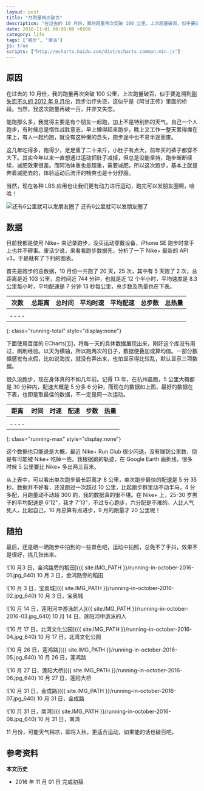 ```yaml
---
layout: post
title: "月跑量再次破百"
description: "在过去的 10 月份，我的跑量再次突破 100 公里，上次跑量破百，似乎要追溯到刚失恋不久的 2012 年 9 月份，跑步治疗失恋，这似乎是《阿甘正传》里面的桥段。当然，我这次跑量再破一百，并非又失恋。"
date: 2016-11-01 08:00:00 +0800
category: life
tags: ["跑步", "潮汕"]
js: true
scripts: ["http://echarts.baidu.com/dist/echarts.common.min.js"]
---
```


## 原因

在过去的 10 月份，我的跑量再次突破 100 公里，上次跑量破百，似乎要追溯到[刚失恋不久的 2012 年 9 月份](/running-notes-in-september.html)，跑步治疗失恋，这似乎是《阿甘正传》里面的桥段。当然，我这次跑量再破一百，并非又失恋。

能跑那么多，我觉得主要是有个朋友一起跑，加上不是特别热的天气。自己一个人跑步，有时候总是惰性战胜意志，早上懒得起来跑步，晚上又工作一整天累得瘫在床上，有人一起约跑，就没有这种懒的念头，跑步途中也不易半途而废。

这几年吃得多，跑得少，足足重了二十来斤，小肚子有点大，前年买的裤子都穿不大下。其实今年以来一直想通过运动把肚子减掉，但总是没能坚持，跑步断断续续，减肥效果很差。而阿浩体重也是超重，需要减肥，所以这次跑步，基本上就是奔着减肥去的，体验运动后流汗的畅爽也是十分舒服。

当然，现在各种 LBS 应用也让我们更有动力进行运动，跑完可以发朋友圈啊，哈哈！

![还有6公里就可以发朋友圈了](http://img.21sq.org/uploadfile/cover/20160918/1474175363595892.jpg)
还有6公里就可以发朋友圈了

## 数据

目前我都是使用 Nike+ 来记录跑步，没买运动穿戴设备，iPhone SE 跑步时拿手上也并不碍事。废话少说，来看看跑步数据先，分析了一下 Nike+ 最新的 API v3，于是就有了下列的图表。

首先是跑步的总数据，10 月份一共跑了 20 天，25 次，其中有 5 天跑了 2 次，总距离是近 103 公里，总时间近 744 分钟，也就是近 12 个半小时，平均速度是 8.3 公里每小时，平均配速是 7 分钟 13 秒每公里，总步数及热量也在下表。


| 次数 | 总距离 | 总时间 | 平均时速 | 平均配速 | 总步数 | 总热量 |
|:----:|:------:|:------:|:--------:|:--------:|:------:|:------:|
|      |        |        |          |          |        |        |
|----
{: class="running-total" style="display:none"}

下面使用百度的 ECharts[[1]][1]，将每一天的具体数据展现出来，刚好这个库没有用过，刷刷经验。以天为横轴，所以跑两次的日子，数据便叠加或算均值。一部分数据感觉有点假，比如说海拔，就没有弄出来，也怕显示得比较乱，默认显示三项数据。

<div id="running" style="width:640px;height:427px;display: none"></div>

很久没跑步，现在身体真的不如几年前。记得 13 年，在杭州晨跑，5 公里大概都是 30 分钟内，配速大概是 5 分多 6 分钟，而现在的数据如上图，最好的数据在下表，也即是取最佳的数据，不一定是同一次运动。

| 距离 | 时间 | 时速 | 配速 | 步数 | 热量 |
|:----:|:----:|:----:|:----:|:----:|:----:|
|      |      |      |      |      |      |
|----
{: class="running-max" style="display:none"}

这个数据也只能说是大概，最近 Nike+ Run Club 很少闪退，没有赚到公里数，倒是有可能被 Nike+ 吃掉一些。我根据跑的轨迹，在 Google Earth 画折线，很多时候 5 公里要比 Nike+ 多出两三百米。

从上表中，可以看出单次跑步最长距离才 8 公里，单次跑步最快的配速是 5 分 35 秒。数据并不好看，还没跑过一次超过 10 公里，比起跑步群里动不动半马，4 分多配，月跑量动不动超 300 的，我的数据真的很不堪。在 Nike+ 上，25-30 岁男子的平均配速是 6'12"，我才 7'13"，不过专心跑步，六分配是不难的。人比人气死人，比起自己，10 月总算有点进步，9 月的跑量才 20 公里呢！

## 随拍

最后，还是晒一晒跑步中拍到的一些景色吧，运动中拍照，总免不了手抖，效果不是很好，挑几张出来。

![10 月3 日，金鸿路旁的稻田]({{ site.IMG_PATH }}/running-in-october-2016-01.jpg_640)
10 月 3 日，金鸿路旁的稻田

![10 月 3 日，宝奥城]({{ site.IMG_PATH }}/running-in-october-2016-02.jpg_640)
10 月 3 日，宝奥城

![10 月 14 日，莲阳河中游泳的人]({{ site.IMG_PATH }}/running-in-october-2016-03.jpg_640)
10 月 14 日，莲阳河中游泳的人

![10 月 17 日，北湾文化公园]({{ site.IMG_PATH }}/running-in-october-2016-04.jpg_640)
10 月 17 日，北湾文化公园

![10 月 26 日，莲鸿路]({{ site.IMG_PATH }}/running-in-october-2016-05.jpg_640)
10 月 26 日，莲鸿路

![10 月 27 日，莲阳大桥]({{ site.IMG_PATH }}/running-in-october-2016-06.jpg_640)
10 月 27 日，莲阳大桥

![10 月 31 日，金成路]({{ site.IMG_PATH }}/running-in-october-2016-07.jpg_640)
10 月 31 日，金成路

![10 月 31 日，南湾]({{ site.IMG_PATH }}/running-in-october-2016-08.jpg_640)
10 月 31 日，南湾

11 月份，可能天气稍凉，即将入秋，更适合运动，如果能的话也破百吧。

## 参考资料

[1]: http://echarts.baidu.com/ 'ECharts'

**本文历史**

* 2016 年 11 月 01 日 完成初稿

<!--<script>
var runningChart = document.getElementById('running');
var mainWidth = document.querySelector('.main-content').offsetWidth;

if ( mainWidth < 640 ){
   runningChart.style.width = window.innerWidth + 'px';
   runningChart.style.height = window.innerWidth*2/3 + 'px';
}

var myChart = echarts.init(runningChart);
var colors = ['#D5FF45', '#4FA8F9', '#6EC71E', '#F56E6A', '#FFCE47', '#988772'];

function echart(edate, distance, duration, speed, pace, steps, cal) {
    option = {
        color: colors,

        tooltip: {
            trigger: 'axis',
            formatter: function(params, ticket, callback) {
                var res = '2016年10月' + params[0].name + '日<br>';
                for (var i = 0; i < params.length; i++) {
                    res += '<span style="display:inline-block;margin-right:5px;border-radius:10px;width:9px;height:9px;background-color:' + params[i].color + '"></span>' + params[i].seriesName + '：' + params[i].data.name + '<br/>';
                }
                return res;
            }
        },
        grid: {
            left: '30px',
            right: 0,
            top: '60px',
            bottom: '20px',
        },
        toolbox: {
            feature: {
                dataView: {
                    show: true,
                    readOnly: false
                },
                restore: {
                    show: true
                },
                saveAsImage: {
                    show: true
                }
            }
        },
        /*title: {
            text: '10月跑量',
            x: 'left'
        },*/
        legend: {
            selected: {
                '时速': false,
                '步数': false,
                '热量': false
            },
            x: 'center',
            y: 'top',
            data: ['距离', '步数', '时间', '时速', '配速',  '热量']
        },
        xAxis: [{
            type: 'category',
            axisTick: {
                alignWithLabel: true
            },
            data: edate
        }],
        yAxis: [{
            type: 'value',
            name: '距离/公里',
            min: 0,
            max: 10,
            position: 'left',
            axisLine: {
                lineStyle: {
                    color: '#000'
                }
            },
            axisLabel: {
                formatter: '{value}'
            }
        }, {
            type: 'value',
            name: '时间',
            min: 0,
            max: 60,
            show: false,
            axisLine: {
                lineStyle: {
                    color: colors[1]
                }
            },
            axisLabel: {
                formatter: '{value}min'
            }
        }, {
            type: 'value',
            name: '时速',
            min: 0,
            max: 15,
            show: false,
            axisLine: {
                lineStyle: {
                    color: colors[2]
                }
            },
            axisLabel: {
                formatter: '{value}km'
            }
        }, {
            type: 'value',
            name: '配速',
            min: 0,
            max: 10,
            show: false,
            axisLine: {
                lineStyle: {
                    color: colors[3]
                }
            },
            axisLabel: {
                formatter: '{value}min/km'
            }
        }, {
            type: 'value',
            name: '步数',
            min: 0,
            max: 10000,
            show: false,
            axisLine: {
                lineStyle: {
                    color: colors[4]
                }
            },
            axisLabel: {
                formatter: '{value}steps'
            }
        }, {
            type: 'value',
            name: '热量',
            min: 0,
            max: 1000,
            show: false,
            axisLine: {
                lineStyle: {
                    color: colors[5]
                }
            },
            axisLabel: {
                formatter: '{value}cal'
            }
        }],
        series: [{
            name: '距离',
            type: 'bar',
            data: distance
        }, {
            name: '时间',
            type: 'line',
            yAxisIndex: 1,
            data: duration
        }, {
            name: '时速',
            type: 'line',
            yAxisIndex: 2,
            data: speed
        }, {
            name: '配速',
            type: 'line',
            yAxisIndex: 3,
            data: pace
        }, {
            name: '步数',
            type: 'bar',
            yAxisIndex: 4,
            data: steps
        }, {
            name: '热量',
            type: 'line',
            yAxisIndex: 5,
            data: cal
        }]
    };
    myChart.setOption(option);
}

var xhractivities = new XMLHttpRequest();
xhractivities.open('GET', 'http://api.fooleap.org/nike/activities?start=2016-10-01&end=2016-11-01', true);
xhractivities.send();
xhractivities.onreadystatechange = function() {
    if (xhractivities.readyState == 4 && xhractivities.status == 200) {
        var data = JSON.parse(xhractivities.responseText);
        var total = document.querySelectorAll('.running-total td');
        var duration = new Date(null);
        duration.setSeconds(data.aggregates.duration);
        var avgpace = new Date(null);
        avgpace.setSeconds(data.aggregates.pace * 60);
        total[0].innerHTML = data.aggregates.count;
        total[1].innerHTML = data.aggregates.distance.toFixed(2) + 'km';
        total[2].innerHTML = duration.toISOString().substr(11, 8);
        total[3].innerHTML = data.aggregates.speed.toFixed(2) + 'km';
        total[4].innerHTML = avgpace.getMinutes() + '\'' + avgpace.getSeconds() + '\"/km';
        total[5].innerHTML = data.aggregates.steps;
        total[6].innerHTML = parseInt(data.aggregates.calories);

        var max = document.querySelectorAll('.running-max td');
        var maxduration = new Date(null);
        maxduration.setSeconds(data.max.duration);
        var maxpace = new Date(null);
        maxpace.setSeconds(data.max.pace * 60);
        max[0].innerHTML = data.max.distance.toFixed(2) + 'km';
        max[1].innerHTML = maxduration.toISOString().substr(11, 8);
        max[2].innerHTML = data.max.speed.toFixed(2) + 'km';
        max[3].innerHTML = maxpace.getMinutes() + '\'' + maxpace.getSeconds() + '\"/km';
        max[4].innerHTML = data.max.steps;
        max[5].innerHTML = parseInt(data.max.calories);

        var act_date = data.output;
        var distance = [];
        var edate = [];
        var duration = [];
        var speed = [];
        var pace = [];
        var steps = [];
        var cal = [];
        for (var i = 0; i < act_date.length; i++) {
            edate[i] = {
                name: act_date[i],
                value: parseInt(act_date[i].slice(8))
            };
            distance[i] = {
                name: '无',
                value: 0
            };
            duration[i] = {
                name: '无',
                value: 0
            };
            speed[i] = {
                name: '无',
                value: 0
            };
            pace[i] = {
                name: '无',
                value: 0
            };
            steps[i] = {
                name: '无',
                value: 0
            };
            cal[i] = {
                name: '无',
                value: 0
            };
            for (var n = 0; n < data.activities.length; n++) {
                if (act_date[i] == data.activities[n].date) {
                    edate[i].value = parseInt(act_date[i].slice(8));
                    distance[i].value += parseFloat(data.activities[n].distance);
                    duration[i].value += parseFloat(data.activities[n].duration);
                    speed[i].value = speed[i].value == 0 ? data.activities[n].speed : (speed[i].value + parseFloat(data.activities[n].speed)) / 2;
                    pace[i].value = pace[i].value == 0 ? data.activities[n].pace : (pace[i].value + parseFloat(data.activities[n].pace)) / 2;
                    steps[i].value += data.activities[n].steps;
                    cal[i].value += data.activities[n].calories;
                    var date1 = new Date(null);
                    date1.setSeconds(duration[i].value * 60);
                    var date2 = new Date(null);
                    date2.setSeconds(pace[i].value * 60);

                    edate[i].name = act_date[i];
                    distance[i].name = distance[i].value + ' km';
                    duration[i].name = date1.getMinutes() + '\'' + date1.getSeconds() + '\"';
                    speed[i].name = speed[i].value.toFixed(2) + ' km';
                    pace[i].name = date2.getMinutes() + '\'' + date2.getSeconds() + '\"' + '/km';
                    steps[i].name = steps[i].value + ' steps';
                    cal[i].name = cal[i].value + ' cal';

                }
            }
            duration[i].value = duration[i].value.toFixed(2);
            speed[i].value = speed[i].value.toFixed(2);
            pace[i].value = parseFloat(pace[i].value).toFixed(2);
        }
        echart(edate, distance, duration, speed, pace, steps, cal);
        document.querySelector('.running-total').style.display = '';
        document.querySelector('#running').style.display = '';
        document.querySelector('.running-max').style.display = '';
    }
}
</script>-->
